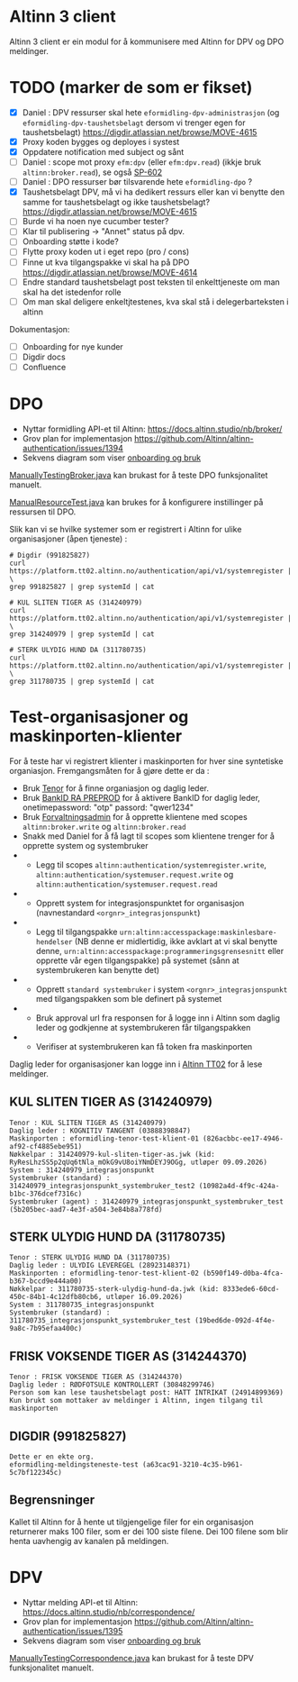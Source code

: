 # Altinn 3 client

Altinn 3 client er ein modul for å kommunisere med Altinn for DPV og DPO meldinger.

# TODO (marker de som er fikset)

- [x] Daniel : DPV ressurser skal hete `eformidling-dpv-administrasjon` (og `eformidling-dpv-taushetsbelagt` dersom vi trenger egen for taushetsbelagt) https://digdir.atlassian.net/browse/MOVE-4615
- [x] Proxy koden bygges og deployes i systest
- [x] Oppdatere notification med subject og sånt
- [ ] Daniel : scope mot proxy `efm:dpv` (eller `efm:dpv.read`) (ikkje bruk `altinn:broker.read`), se også [SP-602](https://digdir.atlassian.net/browse/SP-602)
- [ ] Daniel : DPO ressurser bør tilsvarende hete `eformidling-dpo` ?
- [X] Taushetsbelagt DPV, må vi ha dedikert ressurs eller kan vi benytte den samme for taushetsbelagt og ikke taushetsbelagt? https://digdir.atlassian.net/browse/MOVE-4615
- [ ] Burde vi ha noen nye cucumber tester?
- [ ] Klar til publisering -> "Annet" status på dpv.
- [ ] Onboarding støtte i kode?
- [ ] Flytte proxy koden ut i eget repo (pro / cons)
- [ ] Finne ut kva tilgangspakke vi skal ha på DPO https://digdir.atlassian.net/browse/MOVE-4614
- [ ] Endre standard taushetsbelagt post teksten til enkelttjeneste om man skal ha det istedenfor rolle
- [ ] Om man skal deligere enkeltjtestenes, kva skal stå i delegerbarteksten i altinn

Dokumentasjon:
- [ ] Onboarding for nye kunder
- [ ] Digdir docs
- [ ] Confluence

# DPO

- Nyttar formidling API-et til Altinn: https://docs.altinn.studio/nb/broker/
- Grov plan for implementasjon https://github.com/Altinn/altinn-authentication/issues/1394
- Sekvens diagram som viser [onboarding og bruk](altinn_dpo.md)

[ManuallyTestingBroker.java](src/test/java/no/difi/meldingsutveksling/altinnv3/dpo/ManuallyTestingBroker.java) kan brukast for å teste DPO funksjonalitet manuelt.

[ManualResourceTest.java](src/test/java/no/difi/meldingsutveksling/altinnv3/dpo/ManualResourceTest.java) kan brukes for å konfigurere instillinger på ressursen til DPO.

Slik kan vi se hvilke systemer som er registrert i Altinn for ulike organisasjoner (åpen tjeneste) :
```
# Digdir (991825827)
curl https://platform.tt02.altinn.no/authentication/api/v1/systemregister | \
grep 991825827 | grep systemId | cat

# KUL SLITEN TIGER AS (314240979)
curl https://platform.tt02.altinn.no/authentication/api/v1/systemregister | \
grep 314240979 | grep systemId | cat

# STERK ULYDIG HUND DA (311780735)
curl https://platform.tt02.altinn.no/authentication/api/v1/systemregister | \
grep 311780735 | grep systemId | cat
```

# Test-organisasjoner og maskinporten-klienter
For å teste har vi registrert klienter i maskinporten for hver sine syntetiske organiasjon.
Fremgangsmåten for å gjøre dette er da :

- Bruk [Tenor](https://testdata.skatteetaten.no/web/testnorge/) for å finne organiasjon og daglig leder.
- Bruk [BankID RA PREPROD](https://ra-preprod.bankidnorge.no/#!/search/endUser) for å aktivere BankID for daglig leder, onetimepassword: "otp"  passord: "qwer1234"
- Bruk [Forvaltningsadmin](https://forvaltningsadmin.apps.kt.digdir.cosng.net) for å opprette klientene med scopes `altinn:broker.write` og `altinn:broker.read`
- Snakk med Daniel for å få lagt til scopes som klientene trenger for å opprette system og systembruker
- - Legg til scopes `altinn:authentication/systemregister.write`, `altinn:authentication/systemuser.request.write` og `altinn:authentication/systemuser.request.read`
- - Opprett system for integrasjonspunktet for organisasjon (navnestandard `<orgnr>_integrasjonspunkt`)
- - Legg til tilgangspakke `urn:altinn:accesspackage:maskinlesbare-hendelser` (NB denne er midlertidig, ikke avklart at vi skal benytte denne, `urn:altinn:accesspackage:programmeringsgrensesnitt` eller opprette vår egen tilgangspakke) på systemet (sånn at systembrukeren kan benytte det)
- - Opprett `standard systembruker` i system `<orgnr>_integrasjonspunkt` med tilgangspakken som ble definert på systemet
- - Bruk approval url fra responsen for å logge inn i Altinn som daglig leder og godkjenne at systembrukeren får tilgangspakken
- - Verifiser at systembrukeren kan få token fra maskinporten

Daglig leder for organisasjoner kan logge inn i [Altinn TT02](https://tt02.altinn.no/) for å lese meldinger.

    
## KUL SLITEN TIGER AS (314240979)
```
Tenor : KUL SLITEN TIGER AS (314240979)
Daglig leder : KOGNITIV TANGENT (03888398847)
Maskinporten : eformidling-tenor-test-klient-01 (826acbbc-ee17-4946-af92-cf4885ebe951)
Nøkkelpar : 314240979-kul-sliten-tiger-as.jwk (kid: RyResLhzSS5p2qUq6tNla_mOkG9vU8oiYNmDEYJ9OGg, utløper 09.09.2026)
System : 314240979_integrasjonspunkt
Systembruker (standard) : 314240979_integrasjonspunkt_systembruker_test2 (10982a4d-4f9c-424a-b1bc-376dcef7316c)
Systembruker (agent) : 314240979_integrasjonspunkt_systembruker_test (5b205bec-aad7-4e3f-a504-3e84b8a778fd)
```

## STERK ULYDIG HUND DA (311780735)
```
Tenor : STERK ULYDIG HUND DA (311780735)
Daglig leder : ULYDIG LEVEREGEL (28923148371)
Maskinporten : eformidling-tenor-test-klient-02 (b590f149-d0ba-4fca-b367-bccd9e444a00)
Nøkkelpar : 311780735-sterk-ulydig-hund-da.jwk (kid: 8333ede6-60cd-450c-84b1-4c12dfb80cb6, utløper 16.09.2026)
System : 311780735_integrasjonspunkt
Systembruker (standard) : 311780735_integrasjonspunkt_systembruker_test (19bed6de-092d-4f4e-9a8c-7b95efaa400c)
```

## FRISK VOKSENDE TIGER AS (314244370)
```
Tenor : FRISK VOKSENDE TIGER AS (314244370)
Daglig leder : RØDFOTSULE KONTROLLERT (30848299746)
Person som kan lese taushetsbelagt post: HATT INTRIKAT (24914899369)
Kun brukt som mottaker av meldinger i Altinn, ingen tilgang til maskinporten
```

## DIGDIR (991825827)
```
Dette er en ekte org.
eformidling-meldingsteneste-test (a63cac91-3210-4c35-b961-5c7bf122345c)
```


## Begrensninger

Kallet til Altinn for å hente ut tilgjengelige filer for ein organisasjon returnerer maks 100 filer, som er dei 100 siste filene.
Dei 100 filene som blir henta uavhengig av kanalen på meldingen.


# DPV

- Nyttar melding API-et til Altinn: https://docs.altinn.studio/nb/correspondence/
- Grov plan for implementasjon https://github.com/Altinn/altinn-authentication/issues/1395
- Sekvens diagram som viser [onboarding og bruk](altinn_dpv.md)

[ManuallyTestingCorrespondence.java](src/test/java/no/difi/meldingsutveksling/altinnv3/dpv/ManuallyTestingCorrespondence.java) kan brukast for å teste DPV funksjonalitet manuelt.
